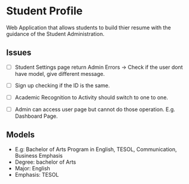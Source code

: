 # Student Profile

Web Application that allows students to build thier resume with the guidance of the Student Administration.

## Issues
- [ ] Student Settings page return Admin Errors -> Check if the user dont have model, give different message.
- [ ] Sign up checking if the ID is the same.
- [ ] Academic Recognition to Activity should switch to one to one.
- [ ] Admin can access user page but cannot do those operation. E.g. Dashboard Page.


## Models
- E.g: 
    Bachelor of Arts Program in English, TESOL, Communication, Business Emphasis
- Degree: bachelor of Arts 
- Major: English
- Emphasis: TESOL


